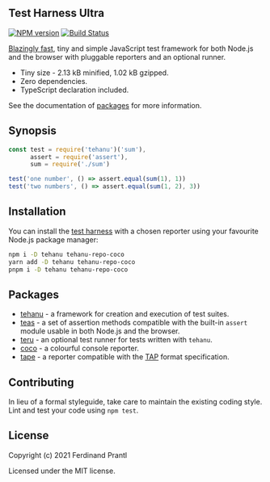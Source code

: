 ## Test Harness Ultra

[![NPM version](https://badge.fury.io/js/tehanu.png)](http://badge.fury.io/js/tehanu)
[![Build Status](https://github.com/prantlf/tehanu/workflows/Test/badge.svg)](https://github.com/prantlf/tehanu/actions)

[Blazingly fast](./benchmarks#readme), tiny and simple JavaScript test framework for both Node.js and the browser with pluggable reporters and an optional runner.

* Tiny size - 2.13 kB minified, 1.02 kB gzipped.
* Zero dependencies.
* TypeScript declaration included.

See the documentation of [packages](#packages) for more information.

## Synopsis

```js
const test = require('tehanu')('sum'),
      assert = require('assert'),
      sum = require('./sum')

test('one number', () => assert.equal(sum(1), 1))
test('two numbers', () => assert.equal(sum(1, 2), 3))
```

## Installation

You can install the [test harness](./packages/index#readme) with a chosen reporter using your favourite Node.js package manager:

```sh
npm i -D tehanu tehanu-repo-coco
yarn add -D tehanu tehanu-repo-coco
pnpm i -D tehanu tehanu-repo-coco
```

## Packages

* [tehanu](./packages/index#readme) - a framework for creation and execution of test suites.
* [teas](./packages/teas#readme) - a set of assertion methods compatible with the built-in `assert` module usable in both Node.js and the browser.
* [teru](./packages/teru#readme) - an optional test runner for tests written with `tehanu`.
* [coco](./packages/coco#readme) - a colourful console reporter.
* [tape](./packages/tape#readme) - a reporter compatible with the [TAP] format specification.

## Contributing

In lieu of a formal styleguide, take care to maintain the existing coding style. Lint and test your code using `npm test`.

## License

Copyright (c) 2021 Ferdinand Prantl

Licensed under the MIT license.

[TAP]: https://node-tap.org/tap-protocol/
